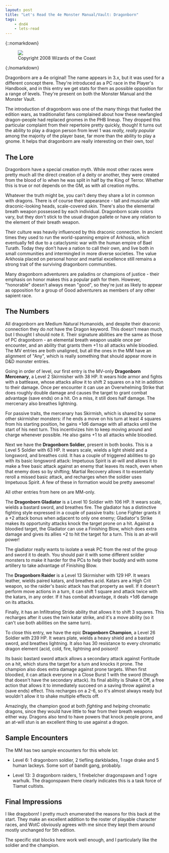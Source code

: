```yaml
---
layout: post
title: "Let's Read the 4e Monster Manual/Vault: Dragonborn"
tags:
    - dnd4
    - lets-read
---
```


{::nomarkdown}
<figure class="center">
  <img src="{{ "/assets/wir-mm-4e-dragonborn.png" | absolute_url }}"/>
  <figcaption>
    Copyright 2008 Wizards of the Coast
  </figcaption>
</figure>
{:/nomarkdown}

Dragonborn are a 4e original! The name appears in 3.x, but it was used for a
different concept there. They're introduced as a PC race in the Player's
Handbook, and in this entry we get stats for them as possible opposition for a
range of levels. They're present on both the Monster Manual and the Monster
Vault.

The introduction of dragonborn was one of the many things that fueled the
edition wars, as traditionalist fans complained about how these newfangled
dragon-people had replaced gnomes in the PHB lineup. They dropped this
particular complaint from their repertoire pretty quickly, though! It turns out
the ability to play a dragon person from level 1 was _really, really popular_
among the majority of the player base, far more than the ability to play a
gnome. It helps that dragonborn are really interesting on their own, too!

## The Lore

Dragonborn have a special creation myth. While most other races were pretty much
all the direct creation of a deity or another, they were created from the blood
of Io when he was split in half by the King of Terror. Whether this is true or
not depends on the GM, as with all creation myths.

Whatever the truth might be, you can't deny they share a lot in common with
dragons. There is of course their appearance - tall and muscular with
draconic-looking heads, scale-covered skin. There's also the elemental breath
weapon possessed by each individual. Dragonborn scale colors vary, but they
don't stick to the usual dragon pallete or have any relation to the element of
their breath weapon.

Their culture was heavily influenced by this draconic connection. In ancient
times they used to run the world-spanning empire of Arkhosia, which eventually
fell due to a cataclysmic war with the human empire of Bael Turath. Today they
don't have a nation to call their own, and live both in small communities and
intermingled in more diverse societies. The value Arkhosia placed on personal
honor and martial excellence still remains a strong trait of the surviving
dragonborn communities.

Many dragonborn adventurers are paladins or champions of justice - their
emphasis on honor makes this a popular path for them. However, "honorable"
doesn't always mean "good", so they're just as likely to appear as opposition
for a group of Good adventurers as members of any other sapient race.

## The Numbers

All dragonborn are Medium Natural Humanoids, and despite their draconic
connection they do _not_ have the Dragon keyword. This doesn't mean much, but I
thought I should note it. Their signature abilities are the same as those of PC
dragonborn - an elemental breath weapon usable once per encounter, and an
ability that grants them +1 to all attacks while bloodied. The MV entries are
both unaligned, but all the ones in the MM have an alignment of "Any", which is
really something that should appear more in D&D monster entries.

Going in order of level, our first entry is the MV-only **Dragonborn
Mercenary**, a Level 2 Skirmisher with 38 HP. It wears hide armor and fights
with a battleaxe, whose attacks allow it to shift 2 squares on a hit in addition
to their damage. Once per encounter it can use an Overwhelming Strike that does
roughly double damage and causes the target to grant combat advantage (save
ends) on a hit. On a miss, it still does half damage. The mercenary also
breathes lightning.

For passive traits, the mercenary has Skirmish, which is shared by some other
skirmisher monsters: if he ends a move on his turn at least 4 squares from his
starting position, he gains +1d6 damage with all attacks until the start of his
next turn. This incentivizes him to keep moving around and charge whenever
possible. He also gains +1 to all attacks while bloodied.

Next we have the **Dragonborn Soldier**, present in both books. This is a Level
5 Soldier with 63 HP. It wears scale, wields a light shield and a longsword, and
breathes cold. It has a couple of triggered abilities to go with its basic
longsword attack: Impetuous Spirit is at-will and allows it to make a free basic
attack against an enemy that leaves its reach, even when that enemy does so by
shifting; Martial Recovery allows it to essentially reroll a missed basic
attack, and recharges when the soldier uses Impetuous Spirit. A few of these in
formation would be pretty awesome!

All other entries from here on are MM-only.

The **Dragonborn Gladiator** is a Level 10 Soldier with 106 HP. It wears scale,
wields a bastard sword, and breathes fire. The gladiator has a distinctive
fighting style expressed in a couple of passive traits: Lone Fighter grants it a
+2 attack bonus when adjacent to only one enemy; Gladiator's Strike makes its
opportunity attacks knock the target prone on a hit. Against a bloodied target,
the Gladiator can use a Finishing Blow, which does extra damage and gives its
allies +2 to hit the target for a turn. This is an at-will power!

The gladiator really wants to isolate a weak PC from the rest of the group and
sword it to death. You should pair it with some different soldier monsters to
make it harder for the PCs to help their buddy and with some artillery to take
advantage of Finishing Blow.

The **Dragonborn Raider** is a Level 13 Skirmisher with 129 HP. It wears
leather, wields paired katars, and breathes acid. Katars are a High Crit weapon,
so the raider's basic attack has that property as well. If it doesn't perform
move actions in a turn, it can shift 1 square and attack twice with the katars,
in any order. If it has combat advantage, it deals +1d6 damage on its attacks.

Finally, it has an Infiltrating Stride ability that allows it to shift 3
squares. This recharges after it uses the twin katar strike, and it's a move
ability (so it can't use both abilities on the same turn).

To close this entry, we have the epic **Dragonborn Champion**, a Level 26 Soldier
with 239 HP. It wears plate, wields a heavy shield and a bastard sword, and
breathes lightning. It also has 30 resistance to every chromatic dragon element
(acid, cold, fire, lightning and poison)!

Its basic bastard sword attack allows a secondary attack against Fortitude on a
hit, which stuns the target for a turn and knocks it prone. The champion also
does extra damage against prone targets. When first bloodied, it can attack
everyone in a Close Burst 1 with the sword (though that doesn't have the
secondary attack). Its final ability is Shake it Off, a free action that allows
it to immediately succeed on a saving throw against a (save ends) effect. This
recharges on a 2-6, so it's almost always ready but wouldn't allow it to shake
multiple effects off.

Amazingly, the champion good at both _fighting_ and _helping_ chromatic dragons,
since they would have little to fear from their breath weapons either
way. Dragons also tend to have powers that knock people prone, and an at-will
stun is an excellent thing to use against a dragon.

## Sample Encounters

The MM has two sample encounters for this whole lot:

- Level 6: 1 dragonborn soldier, 2 tiefling darkblades, 1 rage drake and 5 human
  lackeys. Some sort of bandit gang, probably.

- Level 13: 3 dragonborn raiders, 1 firebelcher dragonspawn and 1 ogre
  warhulk. The dragonspawn there clearly indicates this is a task force of
  Tiamat cultists.

## Final Impressions

I like dragoborn! I pretty much enumerated the reasons for this back at the
start. They make an excellent addition to the roster of playable character
races, and WotC obviously agrees with me since they kept them around mostly
unchanged for 5th edition.

The specific stat blocks here work well enough, and I particularly like the
soldier and the champion.
